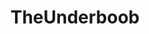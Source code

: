 ---
title: TheUnderboob
crosslinks:
- livven
- AmateursVideos
- gonewild
- Usedpanties1992
- helgalovekaty
- suicidegirls
- JordanCarver
- SophieMudd
- ElsieHewitt
---